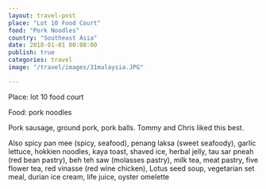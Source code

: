 ```yaml
---
layout: travel-post
place: "Lot 10 Food Court"
food: "Pork Noodles"
country: "Southeast Asia"
date: 2018-01-01 00:00:00
publish: true
categories: travel
image: "/travel/images/31malaysia.JPG"

---
```


Place: lot 10 food court 

Food: pork noodles 

Pork sausage, ground pork, pork balls. Tommy and Chris liked this best. 

Also spicy pan mee (spicy, seafood), penang laksa (sweet seafoody), garlic lettuce, hokkien noodles, kaya toast, shaved ice, herbal jelly, tau sar pneah (red bean pastry), beh teh saw (molasses pastry), milk tea, meat pastry, five flower tea, red vinasse (red wine chicken), Lotus seed soup, vegetarian set meal, durian ice cream, life juice, oyster omelette 